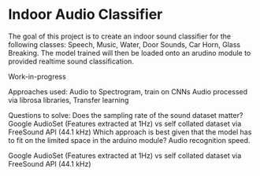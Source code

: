 # Indoor Audio Classifier

The goal of this project is to create an indoor sound classifier for the following classes: Speech, Music, Water, Door Sounds, Car Horn, Glass Breaking. The model trained will then be loaded onto an arudino module to provided realtime sound classification.

Work-in-progress

Approaches used:
Audio to Spectrogram, train on CNNs
Audio processed via librosa libraries, Transfer learning

Questions to solve: 
Does the sampling rate of the sound dataset matter? Google AudioSet (Features extracted at 1Hz) vs self collated dataset via FreeSound API (44.1 kHz)
Which approach is best given that the model has to fit on the limited space in the arduino module?
Audio recognition speed.

 Google AudioSet (Features extracted at 1Hz) vs self collated dataset via FreeSound API (44.1 kHz)
